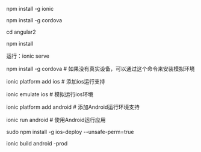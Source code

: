 npm install -g ionic

npm install -g cordova

cd angular2

npm install

运行：ionic serve








npm install -g cordova  # 如果没有真实设备，可以通过这个命令来安装模拟环境

ionic platform add ios # 添加ios运行支持

ionic emulate ios   # 模拟运行ios环境

ionic platform add android  # 添加Android运行环境支持

ionic run android   # 使用Android运行应用


sudo npm install -g ios-deploy --unsafe-perm=true

ionic build android -prod